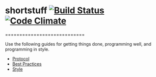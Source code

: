 # shortstuff [![Build Status](https://secure.travis-ci.org/drapergeek/shortstuff.png?branch=master)](http://travis-ci.org/drapergeek/shortstuff) [![Code Climate](https://codeclimate.com/badge.png)](https://codeclimate.com/github/drapergeek/shortstuff)
============================

Use the following guides for getting things done, programming well, and
programming in style.

* [Protocol](http://github.com/thoughtbot/guides/blob/master/protocol)
* [Best Practices](http://github.com/thoughtbot/guides/blob/master/best-practices)
* [Style](http://github.com/thoughtbot/guides/blob/master/style)
